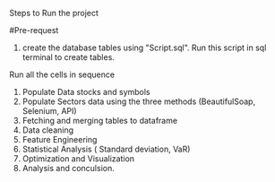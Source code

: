 Steps to Run the project 

#Pre-request
 1. create the database tables using "Script.sql". Run this script in sql terminal to create tables.

Run all the cells in sequence 
 1. Populate Data stocks and symbols 
 2. Populate Sectors data using the three methods (BeautifulSoap, Selenium, API)
 3. Fetching and merging tables to dataframe
 4. Data cleaning
 5. Feature Engineering
 6. Statistical Analysis ( Standard deviation, VaR)
 7. Optimization and Visualization
 8. Analysis and conculsion.
